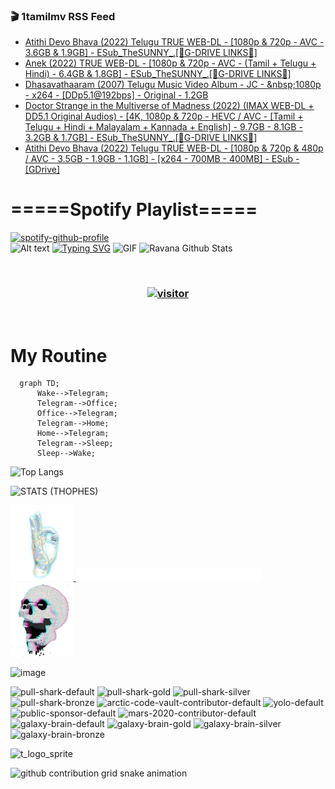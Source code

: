 ### 🎬 1tamilmv RSS Feed

<!-- BLOG-POST-LIST:START -->
- [Atithi Devo Bhava &lpar;2022&rpar; Telugu TRUE WEB-DL - [1080p &amp; 720p - AVC - 3.6GB &amp; 1.9GB] - ESub_TheSUNNY_.[🔰G-DRIVE LINKS🔰]](https://www.1tamilmv.space/index.php?/forums/topic/164540-atithi-devo-bhava-2022-telugu-true-web-dl-1080p-720p-avc-36gb-19gb-esub_thesunny_%F0%9F%94%B0g-drive-links%F0%9F%94%B0/&do=findComment&comment=329079)
- [Anek &lpar;2022&rpar; TRUE WEB-DL - [1080p &amp; 720p - AVC - &lpar;Tamil + Telugu + Hindi&rpar; - 6.4GB &amp; 1.8GB] - ESub_TheSUNNY_.[🔰G-DRIVE LINKS🔰]](https://www.1tamilmv.space/index.php?/forums/topic/164566-anek-2022-true-web-dl-1080p-720p-avc-tamil-telugu-hindi-64gb-18gb-esub_thesunny_%F0%9F%94%B0g-drive-links%F0%9F%94%B0/&do=findComment&comment=329078)
- [Dhasavathaaram &lpar;2007&rpar; Telugu Music Video Album - JC - &amp;nbsp;1080p - x264 - [DDp5.1@192bps] - Original - 1.2GB](https://www.1tamilmv.space/index.php?/forums/topic/164544-dhasavathaaram-2007-telugu-music-video-album-jc-nbsp1080p-x264-ddp51192bps-original-12gb/&do=findComment&comment=329077)
- [Doctor Strange in the Multiverse of Madness &lpar;2022&rpar; &lpar;IMAX WEB-DL + DD5.1 Original Audios&rpar; - [4K, 1080p &amp; 720p - HEVC / AVC - [Tamil + Telugu + Hindi + Malayalam + Kannada + English] - 9.7GB - 8.1GB - 3.2GB &amp; 1.7GB] - ESub_TheSUNNY_.[🔰G-DRIVE LINKS🔰]](https://www.1tamilmv.space/index.php?/forums/topic/164317-doctor-strange-in-the-multiverse-of-madness-2022-imax-web-dl-dd51-original-audios-4k-1080p-720p-hevc-avc-tamil-telugu-hindi-malayalam-kannada-english-97gb-81gb-32gb-17gb-esub_thesunny_%F0%9F%94%B0g-drive-links%F0%9F%94%B0/&do=findComment&comment=329076)
- [Atithi Devo Bhava &lpar;2022&rpar; Telugu TRUE WEB-DL - [1080p &amp; 720p &amp; 480p / AVC - 3.5GB - 1.9GB - 1.1GB] - [x264 - 700MB - 400MB] - ESub - [GDrive]](https://www.1tamilmv.space/index.php?/forums/topic/164565-atithi-devo-bhava-2022-telugu-true-web-dl-1080p-720p-480p-avc-35gb-19gb-11gb-x264-700mb-400mb-esub-gdrive/&do=findComment&comment=329075)
<!-- BLOG-POST-LIST:END -->

# =====Spotify Playlist=====
[![spotify-github-profile](https://spotify-github-profile.vercel.app/api/view?uid=31rfzgmuvvewegdlxvlev4ynz4vu&cover_image=true&theme=default&bar_color=53b14f&bar_color_cover=true)](https://ravana69.github.io/rss)
</br>
![Alt text](https://spotify-recently-played-readme.vercel.app/api?user=31rfzgmuvvewegdlxvlev4ynz4vu)
[![Typing SVG](https://readme-typing-svg.herokuapp.com?color=%2336BCF7&center=true&vCenter=true&multiline=true&height=81&lines=I+AM+RAVANA;CONTACT+ME+ON+TELEGRAM%3A+%40R4V4N4)](https://git.io/typing-svg)
<img align="centre" height="400px" width="490px" alt="GIF" src="https://github.com/ravana69/ravana69/blob/master/rvm.gif" />
![Ravana Github Stats](https://github-readme-stats.vercel.app/api?username=ravana69&&show_icons=true&theme=radical)

<br />
<h3 align="center"> <a href="https://t.me/r4v4n4"><img src="https://profile-counter.glitch.me/ravana69/count.svg" alt="visitor" width="600"></a> </h3>
</br>

<H1>My Routine</H1>

```mermaid
  graph TD;
      Wake-->Telegram;
      Telegram-->Office;
      Office-->Telegram;
      Telegram-->Home;
      Home-->Telegram;
      Telegram-->Sleep;
      Sleep-->Wake;
```
![Top Langs](https://github-readme-stats.vercel.app/api/top-langs/?username=ravana69&&show_icons=true&theme=radical)

![STATS (THOPHES)](https://github-profile-trophy.vercel.app/?username=ravana69&theme=gruvbox&margin-w=10&margin-h=15&column=8)
<br />
<p align="left">
    <a href="#">
        <img width="20%" src="./assets/images/hand.gif" alt="" />
    </a>
    <a href="#">
        <img width="59%" src="./assets/images/spacer.png" alt="" >
    </a>
    <a href="#">
        <img width="20%" src="./assets/images/skull.gif" alt="" />
    </a>
</p>


![image](https://user-images.githubusercontent.com/47528708/175298537-0623dc00-7b1a-4ec1-b5b1-71768763a234.png)

<img width="148" alt="pull-shark-default" src="https://user-images.githubusercontent.com/47528708/175266634-4235fb81-4cf9-4128-9c7a-b7c044cde5b5.png"> <img width="148" alt="pull-shark-gold" src="https://user-images.githubusercontent.com/47528708/175268594-acb9b27a-7f8e-4181-8900-171a981e2d56.png"> <img width="148" alt="pull-shark-silver" src="https://user-images.githubusercontent.com/47528708/175266702-c880884d-eb71-46fb-b857-3135442e06c6.png"> <img width="148" alt="pull-shark-bronze" src="https://user-images.githubusercontent.com/47528708/175266723-735f9146-b8aa-44f8-aa99-c06aad45e8fa.png"> <img width="148" alt="arctic-code-vault-contributor-default" src="https://user-images.githubusercontent.com/47528708/175267501-e1fbbb8f-c2b2-4882-b865-2ac4debef26c.png"> <img width="148" alt="yolo-default" src="https://user-images.githubusercontent.com/47528708/175267654-281a1880-1129-4b7b-bf2f-de5dd2bc5afa.png"> <img width="148" alt="public-sponsor-default" src="https://user-images.githubusercontent.com/47528708/175268448-2e78cc75-fb25-4d76-bd22-7df520446b45.png"> <img width="148" alt="mars-2020-contributor-default" src="https://user-images.githubusercontent.com/47528708/175268475-de6d987a-3be9-4353-86a5-23b422559355.png"> <img width="148" alt="galaxy-brain-default" src="https://user-images.githubusercontent.com/47528708/175298882-7ad69eb8-4d11-45a0-af56-ce2c179fe466.png"> <img width="148" alt="galaxy-brain-gold" src="https://user-images.githubusercontent.com/47528708/175269058-04760273-d9f7-468b-9151-fb654d7c4057.png"> <img width="148" alt="galaxy-brain-silver" src="https://user-images.githubusercontent.com/47528708/175269395-4035bb40-f404-4178-b963-8a4b2973158a.png"> <img width="148" alt="galaxy-brain-bronze" src="https://user-images.githubusercontent.com/47528708/175269034-5aed3e95-5a28-44f3-8cf1-5fc804604869.png">

![t_logo_sprite](https://user-images.githubusercontent.com/47528708/175293007-21ff1792-1fca-4be3-bcae-12fdc3aa414f.svg)




![github contribution grid snake animation](https://raw.githubusercontent.com/ravana69/ravana69/output/github-contribution-grid-snake-dark.svg#gh-dark-mode-only)
